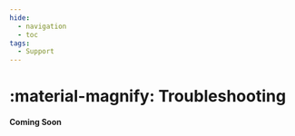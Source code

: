 ```yaml
---
hide:
  - navigation
  - toc
tags:
  - Support
---
```

# :material-magnify: Troubleshooting

#### Coming Soon
